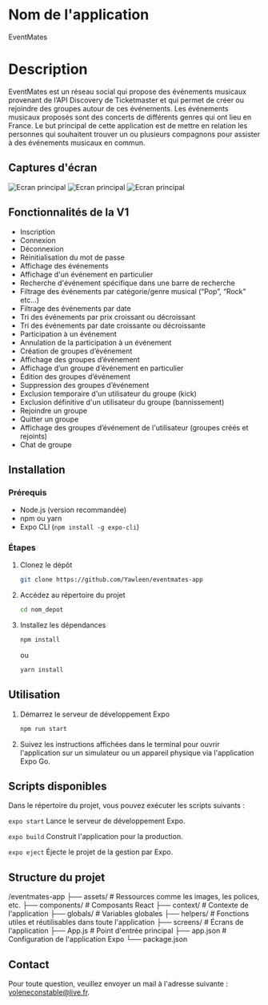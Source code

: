 # Nom de l'application
EventMates

# Description
EventMates est un réseau social qui propose des événements musicaux provenant de l’API Discovery de Ticketmaster et qui permet de créer ou rejoindre des groupes autour de ces événements. Les événements musicaux proposés sont des concerts de différents genres qui ont lieu en France. Le but principal de cette application est de mettre en relation les personnes qui souhaitent trouver un ou plusieurs compagnons pour assister à des événements musicaux en commun. 


## Captures d'écran

![Ecran principal](assets/img/main_screen_1.png=250x)
![Ecran principal](assets/img/main_screen_2.png=250x)
![Ecran principal](assets/img/main_screen_3.png=250x)

## Fonctionnalités de la V1

- Inscription
- Connexion
- Déconnexion
- Réinitialisation du mot de passe
- Affichage des événements
- Affichage d'un événement en particulier
- Recherche d'événement spécifique dans une barre de recherche
- Filtrage des événements par catégorie/genre musical (“Pop”, “Rock” etc…)
- Filtrage des événements par date
- Tri des événements par prix croissant ou décroissant
- Tri des événements par date croissante ou décroissante
- Participation à un événement
- Annulation de la participation à un événement
- Création de groupes d’événement
- Affichage des groupes d’événement
- Affichage d’un groupe d’événement en particulier
- Édition des groupes d’événement
- Suppression des groupes d’événement
- Exclusion temporaire d'un utilisateur du groupe (kick)
- Exclusion définitive d'un utilisateur du groupe (bannissement)
- Rejoindre un groupe
- Quitter un groupe
- Affichage des groupes d’événement de l'utilisateur (groupes créés et rejoints)
- Chat de groupe


## Installation

### Prérequis

- Node.js (version recommandée)
- npm ou yarn
- Expo CLI (`npm install -g expo-cli`)

### Étapes

1. Clonez le dépôt
   ```bash
   git clone https://github.com/Yawleen/eventmates-app
    ```
2. Accédez au répertoire du projet
    ```bash
   cd nom_depot
    ```
3. Installez les dépendances
    ```bash
    npm install 
    ```
    ou
    ```bash
    yarn install
    ```
## Utilisation

1. Démarrez le serveur de développement Expo
    ```bash 
    npm run start
    ```
2. Suivez les instructions affichées dans le terminal pour ouvrir l'application sur un simulateur ou un appareil physique via l'application Expo Go.

## Scripts disponibles

Dans le répertoire du projet, vous pouvez exécuter les scripts suivants :

`expo start`
Lance le serveur de développement Expo.

`expo build`
Construit l'application pour la production.

`expo eject`
Éjecte le projet de la gestion par Expo.

## Structure du projet

/eventmates-app
  ├── assets/         # Ressources comme les images, les polices, etc.
  ├── components/     # Composants React
  ├── context/        # Contexte de l'application
  ├── globals/        # Variables globales
  ├── helpers/        # Fonctions utiles et réutilisables dans toute l'application
  ├── screens/        # Écrans de l'application
  ├── App.js          # Point d'entrée principal
  ├── app.json        # Configuration de l'application Expo
  └── package.json  
  
## Contact

Pour toute question, veuillez envoyer un mail à l'adresse suivante : yoleneconstable@live.fr.
